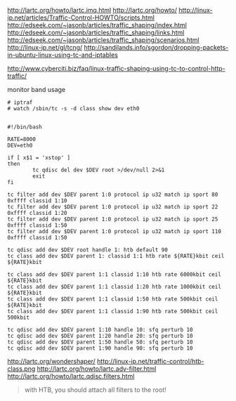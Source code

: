 http://lartc.org/howto/lartc.imq.html
http://lartc.org/howto/
http://linux-ip.net/articles/Traffic-Control-HOWTO/scripts.html
http://edseek.com/~jasonb/articles/traffic_shaping/index.html
http://edseek.com/~jasonb/articles/traffic_shaping/links.html
http://edseek.com/~jasonb/articles/traffic_shaping/scenarios.html
http://linux-ip.net/gl/tcng/
http://sandilands.info/sgordon/dropping-packets-in-ubuntu-linux-using-tc-and-iptables

http://www.cyberciti.biz/faq/linux-traffic-shaping-using-tc-to-control-http-traffic/

monitor band usage

	# iptraf
	# watch /sbin/tc -s -d class show dev eth0


	#!/bin/bash

	RATE=8000
	DEV=eth0

	if [ x$1 = 'xstop' ]
	then
			tc qdisc del dev $DEV root >/dev/null 2>&1
			exit
	fi

	tc filter add dev $DEV parent 1:0 protocol ip u32 match ip sport 80 0xffff classid 1:10
	tc filter add dev $DEV parent 1:0 protocol ip u32 match ip sport 22 0xffff classid 1:20
	tc filter add dev $DEV parent 1:0 protocol ip u32 match ip sport 25 0xffff classid 1:50
	tc filter add dev $DEV parent 1:0 protocol ip u32 match ip sport 110 0xffff classid 1:50

	tc qdisc add dev $DEV root handle 1: htb default 90
	tc class add dev $DEV parent 1: classid 1:1 htb rate ${RATE}kbit ceil ${RATE}kbit

	tc class add dev $DEV parent 1:1 classid 1:10 htb rate 6000kbit ceil ${RATE}kbit
	tc class add dev $DEV parent 1:1 classid 1:20 htb rate 1000kbit ceil ${RATE}kbit
	tc class add dev $DEV parent 1:1 classid 1:50 htb rate 500kbit ceil ${RATE}kbit
	tc class add dev $DEV parent 1:1 classid 1:90 htb rate 500kbit ceil 500kbit

	tc qdisc add dev $DEV parent 1:10 handle 10: sfq perturb 10
	tc qdisc add dev $DEV parent 1:20 handle 20: sfq perturb 10
	tc qdisc add dev $DEV parent 1:50 handle 50: sfq perturb 10
	tc qdisc add dev $DEV parent 1:90 handle 90: sfq perturb 10

http://lartc.org/wondershaper/
http://linux-ip.net/traffic-control/htb-class.png
http://lartc.org/howto/lartc.adv-filter.html
http://lartc.org/howto/lartc.qdisc.filters.html
> with HTB, you should attach all filters to the root!

